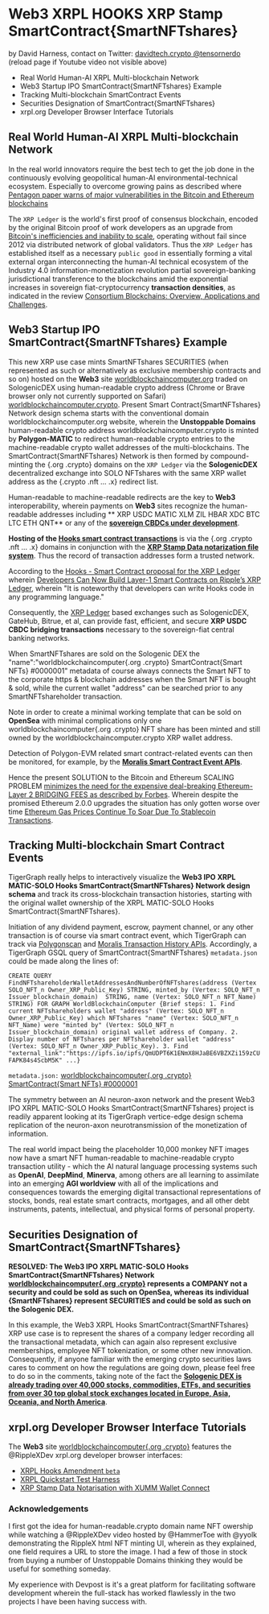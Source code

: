 # Web3 XRPL HOOKS XRP Stamp SmartContract{SmartNFTshares}

by David Harness, contact on Twitter: [davidtech.crypto @tensornerdo](https://twitter.com/tensornerdo)  (reload page if Youtube video not visible above)

- Real World Human-AI XRPL Multi-blockchain Network
- Web3 Startup IPO SmartContract{SmartNFTshares} Example
- Tracking Multi-blockchain SmartContract Events
- Securities Designation of SmartContract{SmartNFTshares}
- xrpl.org Developer Browser Interface Tutorials

## Real World Human-AI XRPL Multi-blockchain Network
In the real world innovators require the best tech to get the job done in the continuously evolving geopolitical human-AI environmental-technical ecosystem. Especially to overcome growing pains as described where [Pentagon paper warns of major vulnerabilities in the Bitcoin and Ethereum blockchains](https://finbold.com/pentagon-paper-warns-of-major-vulnerabilities-in-the-bitcoin-blockchain/)

The `XRP Ledger` is the world's first proof of consensus blockchain, encoded by the original Bitcoin proof of work developers as an upgrade from [Bitcoin's inefficiencies and inability to scale](https://finbold.com/pentagon-paper-warns-of-major-vulnerabilities-in-the-bitcoin-blockchain/), operating without fail since 2012 via distributed network of global validators. Thus the `XRP Ledger` has established itself as a necessary `public good` in essentially forming a vital external organ interconnecting the human-AI technical ecosystem of the Industry 4.0 information-monetization revolution partial sovereign-banking jurisdictional transference to the blockchains amid the exponential increases in sovereign fiat-cryptocurrency **transaction densities**, as indicated in the review [Consortium Blockchains: Overview, Applications and Challenges](https://www.researchgate.net/publication/328887130_Consortium_Blockchains_Overview_Applications_and_Challenges).

## Web3 Startup IPO SmartContract{SmartNFTshares} Example
This new XRP use case mints SmartNFTshares SECURITIES (when represented as such or alternatively as exclusive membership contracts and so on) hosted on the **Web3** site [worldblockchaincomputer.org](https://worldblockchaincomputer.org)  traded on SologenicDEX using human-readable crypto address (Chrome or Brave browser only not currently supported on Safari) [worldblockchaincomputer.crypto](https://worldblockchaincomputer.crypto). Present Smart Contract{SmartNFTshares} Network design schema starts with the conventional domain worldblockchaincomputer.org website, wherein the **Unstoppable Domains** human-readable crypto address worldblockchaincomputer.crypto is minted by **Polygon-MATIC** to redirect human-readable crypto entries to the machine-readable crypto wallet addresses of the multi-blockchains. The SmartContract{SmartNFTshares} Network is then formed by compound-minting the {.org .crypto} domains on the `XRP Ledger` via the **SologenicDEX** decentralized exchange into SOLO NFTshares with the same XRP wallet address as the {.crypto .nft ... .x} redirect list.

Human-readable to machine-readable redirects are the key to **Web3** interoperability, wherein payments on **Web3** sites recognize the human-readable addresses including ** XRP USDC MATIC XLM ZIL HBAR XDC  BTC LTC ETH QNT** or any of the **[sovereign CBDCs under development](https://twitter.com/IMFNews/status/1529220829271060480)**. 

**Hosting of the [Hooks smart contract transactions](https://xrpl-hooks.readme.io/docs/examples)** is via the {.org .crypto .nft ... .x} domains in conjunction with the **[XRP Stamp Data notarization file system](https://xrpstamp.com)**. Thus the record of transaction addresses form a trusted network.

According to the [Hooks - Smart Contract proposal for the XRP Ledger](https://xrpl-hooks.readme.io) wherein [Developers Can Now Build Layer-1 Smart Contracts on Ripple’s XRP Ledger](https://thecryptobasic.com/2022/07/09/developers-can-now-build-layer-1-smart-contracts-on-ripples-xrp-ledger/), wherein "It is noteworthy that developers can write Hooks code in any programming language." 

Consequently, the [XRP Ledger](https://xrpl.org/get-started-using-javascript.html) based exchanges such as SologenicDEX, GateHub, Bitrue, et al, can provide fast, efficient, and secure **XRP USDC CBDC bridging transactions** necessary to the sovereign-fiat central banking networks.

When SmartNFTshares are sold on the Sologenic DEX the "name":"worldblockchaincomputer{.org .crypto} SmartContract{Smart NFTs} #0000001" metadata of course always connects the Smart NFT to the corporate https & blockchain addresses when the Smart NFT is bought & sold, while the current wallet "address" can be searched prior to any SmartNFTshareholder transaction.

Note in order to create a minimal working template that can be sold on **OpenSea** with minimal complications only one worldblockchaincomputer{.org .crypto} NFT share has been minted and still owned by the worldblockchaincomputer.crypto XRP wallet address.

Detection of Polygon-EVM related smart contract-related events can then be monitored, for example, by the **[Moralis Smart Contract Event APIs](https://docs.moralis.io/moralis-dapp/automatic-transaction-sync/smart-contract-events)**. 

Hence the present SOLUTION to the Bitcoin and Ethereum SCALING PROBLEM [minimizes the need for the expensive deal-breaking Ethereum-Layer 2 BRIDGING FEES as described by Forbes](https://www.forbes.com/sites/investor/2021/11/15/ethereum-the-640-billion-dollar-question/?sh=62e53fc6857d). Wherein despite the promised Ethereum 2.0.0 upgrades the situation has only gotten worse over time [Ethereum Gas Prices Continue To Soar Due To Stablecoin Transactions](https://procoinnews.com/ethereum-gas-prices-continue-to-soar-due-to-stablecoin-transactions/).

## Tracking Multi-blockchain Smart Contract Events
TigerGraph really helps to interactively visualize the **Web3 IPO XRPL MATIC-SOLO Hooks SmartContract{SmartNFTshares} Network design schema** and track its cross-blockchain transaction histories, starting with the original wallet ownership of the XRPL MATIC-SOLO Hooks SmartContract{SmartNFTshares}. 

Initiation of any dividend payment, escrow, payment channel, or any other transaction is of course via smart contract event, which TigerGraph can track via [Polygonscan](https://docs.moralis.io/moralis-dapp/sending-assets) and [Moralis Transaction History APIs](https://docs.moralis.io/moralis-dapp/automatic-transaction-sync/historical-transactions). Accordingly, a TigerGraph GSQL query of SmartContract{SmartNFTshares} `metadata.json` could be made along the lines of:

```CREATE QUERY FindNFTshareholderWalletAddressesAndNumberOfNFTshares(address (Vertex SOLO_NFT_n Owner_XRP_Public_Key) STRING, minted_by (Vertex: SOLO_NFT_n Issuer_blockchain_domain)  STRING, name (Vertex: SOLO_NFT_n NFT_Name) STRING) FOR GRAPH WorldBlockchainComputer {Brief steps: 1. Find current NFTshareholders wallet "address" (Vertex: SOLO_NFT_n Owner_XRP_Public_Key) which NFTshares "name" (Vertex: SOLO_NFT_n NFT_Name) were "minted by" (Vertex: SOLO_NFT_n Issuer_blockchain_domain) original wallet address of Company. 2. Display number of NFTshares per NFTshareholder wallet "address" (Vertex: SOLO_NFT_n Owner_XRP_Public_Key). 3. Find "external_link":"https://ipfs.io/ipfs/QmUDPT6K1ENmX8HJaBE6VBZXZi159zCUFAPK84s4ScbM5K" ...}```

`metadata.json:` [worldblockchaincomputer{.org .crypto} SmartContract{Smart NFTs} #0000001](https://ipfs.io/ipfs/bafybeicdybfshjsmtwkptpp2v32b24f55vj3qdts7q3i6suqpz3gftml54/metadata.json)

The symmetry between an AI neuron-axon network and the present Web3 IPO XRPL MATIC-SOLO Hooks SmartContract{SmartNFTshares} project is readily apparent looking at its TigerGraph vertice-edge design schema replication of the neuron-axon neurotransmission of the monetization of information. 

The real world impact being the placeholder 10,000 monkey NFT images now have a smart NFT human-readable to machine-readable crypto transaction utility - which the AI natural language processing systems such as **OpenAI**, **DeepMind**, **Minerva**, among others are all learning to assimilate into an emerging **AGI worldview** with all of the implications and consequences towards the emerging digital transactional representations of stocks, bonds, real estate smart contracts, mortgages, and all other debt instruments, patents, intellectual, and physical forms of personal property. 

## Securities Designation of SmartContract{SmartNFTshares}
**RESOLVED: The Web3 IPO XRPL MATIC-SOLO Hooks SmartContract{SmartNFTshares} Network [worldblockchaincomputer{.org .crypto}](https://worldblockchaincomputer.org) represents a COMPANY not a security and could be sold as such on OpenSea, whereas its individual {SmartNFTshares} represent SECURITIES and could be sold as such on the Sologenic DEX.**

In this example, the Web3 XRPL Hooks SmartContract{SmartNFTshares} XRP use case is to represent the shares of a company ledger recording all the transactional metadata, which can again also represent exclusive memberships, employee NFT tokenization, or some other new innovation. Consequently, if anyone familiar with the emerging crypto securities laws cares to comment on how the regulations are going down, please feel free to do so in the comments, taking note of the fact the **[Sologenic DEX is already trading over 40,000 stocks, commodities, ETFs, and securities from over 30 top global stock exchanges located in Europe, Asia, Oceania, and North America](https://www.securities.io/investing-in-sologenic-solo-everything-you-need-to-know/)**. 

## xrpl.org Developer Browser Interface Tutorials
The **Web3** site [worldblockchaincomputer{.org .crypto}](https://worldblockchaincomputer.org/) features the @RippleXDev xrpl.org developer browser interfaces:
* [XRPL Hooks Amendment `beta`](https://hooks.xrpl.org)
* [XRPL Quickstart Test Harness](https://xrpl.org/xrpl-quickstart.html)
* [XRP Stamp Data Notarisation with XUMM Wallet Connect](https://testnet.xrpstamp.com/)

### Acknowledgements
  
I first got the idea for human-readable.crypto domain name NFT owership while watching a @RippleXDev video hosted by @HammerToe with @yyolk demonstrating the RippleX html NFT minting UI, wherein as they explained, one field requires a URL to store the image. I had a few of those in stock from buying a number of Unstoppable Domains thinking they would be useful for something someday.
  
My experience with Devpost is it's a great platform for facilitating software development wherein the full-stack has worked flawlessly in the two projects I have been having success with. 
